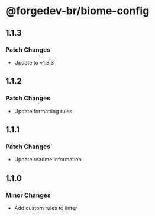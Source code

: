 # @forgedev-br/biome-config

## 1.1.3

### Patch Changes

- Update to v1.8.3

## 1.1.2

### Patch Changes

- Update formatting rules

## 1.1.1

### Patch Changes

- Update readme information

## 1.1.0

### Minor Changes

- Add custom rules to linter
